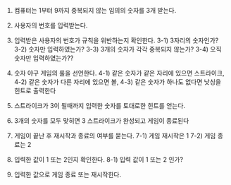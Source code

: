 1. 컴퓨터는 1부터 9까지 중복되지 않는 임의의 숫자를 3개 받는다.
2. 사용자의 번호를 입력받는다.
3. 입력받은 사용자의 번호가 규칙을 위반하는지 확인한다.
   3-1) 3자리의 숫자인가?
   3-2) 숫자만 입력하였는가?
   3-3) 3개의 숫자가 각각 중복되지 않는가?
   3-4) 오직 숫자만 입력하였는가??

4. 숫자 야구 게임의 룰을 선언한다.
   4-1) 같은 숫자가 같은 자리에 있으면 스트라이크,
   4-2) 같은 숫자가 다른 자리에 있으면 볼,
   4-3) 같은 숫자가 하나도 없다면 낫싱을 힌트로 출력한다

5. 스트라이크가 3이 될때까지 입력한 숫자를 토대로한 힌트를 얻는다.
6. 3개의 숫자를 모두 맞히면 3 스트라이크가 완성되고 게임이 종료된다
7. 게임이 끝난 후 재시작과 종료의 여부를 묻는다.
   7-1) 게임 재시작은 1
   7-2) 게임 종료는 2

8. 입력한 값이 1 또는 2인지 확인한다.
   8-1) 입력 값이 1 또는 2 인가?

9. 입력한 값으로 게임 종료 또는 재시작한다.